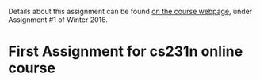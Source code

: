Details about this assignment can be found [on the course webpage](http://cs231n.github.io/), under Assignment #1 of Winter 2016.
# First Assignment for cs231n online course
